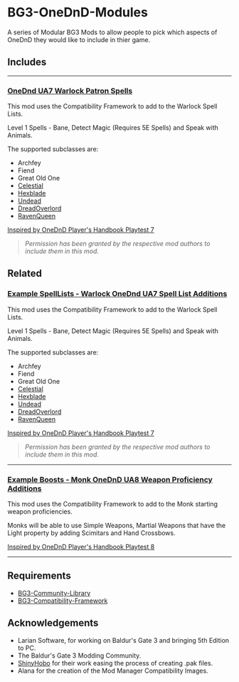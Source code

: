 # BG3-OneDnD-Modules

A series of Modular BG3 Mods to allow people to pick which aspects of OneDnD they would like to include in thier game.

## Includes

---

### [OneDnd UA7 Warlock Patron Spells](https://www.nexusmods.com/baldursgate3/mods/5203)

This mod uses the Compatibility Framework to add to the Warlock Spell Lists.

Level 1 Spells - Bane, Detect Magic (Requires 5E Spells) and Speak with Animals.

The supported subclasses are:
- Archfey
- Fiend
- Great Old One
- [Celestial](https://www.nexusmods.com/baldursgate3/mods/1567)
- [Hexblade](https://www.nexusmods.com/baldursgate3/mods/1100)
- [Undead](https://www.nexusmods.com/baldursgate3/mods/3045)
- [DreadOverlord](https://www.nexusmods.com/baldursgate3/mods/394)
- [RavenQueen](https://www.nexusmods.com/baldursgate3/mods/1895)

[Inspired by OneDnD Player's Handbook Playtest 7](https://www.dndbeyond.com/sources/ua/ph-playtest-7)

> *Permission has been granted by the respective mod authors to include them in this mod.*

## Related

### [Example SpellLists - Warlock OneDnd UA7 Spell List Additions](https://www.nexusmods.com/baldursgate3/mods/3942)

This mod uses the Compatibility Framework to add to the Warlock Spell Lists.

Level 1 Spells - Bane, Detect Magic (Requires 5E Spells) and Speak with Animals.

The supported subclasses are:
- Archfey
- Fiend
- Great Old One
- [Celestial](https://www.nexusmods.com/baldursgate3/mods/1567)
- [Hexblade](https://www.nexusmods.com/baldursgate3/mods/1100)
- [Undead](https://www.nexusmods.com/baldursgate3/mods/3045)
- [DreadOverlord](https://www.nexusmods.com/baldursgate3/mods/394)
- [RavenQueen](https://www.nexusmods.com/baldursgate3/mods/1895)

[Inspired by OneDnD Player's Handbook Playtest 7](https://www.dndbeyond.com/sources/ua/ph-playtest-7)

> *Permission has been granted by the respective mod authors to include them in this mod.*

---

### [Example Boosts - Monk OneDnD UA8 Weapon Proficiency Additions](https://www.nexusmods.com/baldursgate3/mods/4720)

This mod uses the Compatibility Framework to add to the Monk starting weapon proficiencies.

Monks will be able to use Simple Weapons, Martial Weapons that have the Light property by adding Scimitars and Hand Crossbows.

[Inspired by OneDnD Player's Handbook Playtest 8](https://www.dndbeyond.com/sources/ua/ph-playtest-8)

---

## Requirements
- [BG3-Community-Library](https://github.com/BG3-Community-Library-Team/BG3-Community-Library)
- [BG3-Compatibility-Framework](https://github.com/BG3-Community-Library-Team/BG3-Compatibility-Framework)

## Acknowledgements
- Larian Software, for working on Baldur's Gate 3 and bringing 5th Edition to PC.
- The Baldur's Gate 3 Modding Community.
- [ShinyHobo](https://github.com/ShinyHobo) for their work easing the process of creating .pak files.
- Alana for the creation of the Mod Manager Compatibility Images.